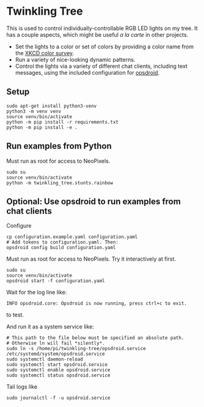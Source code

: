 # Twinkling Tree

This is used to control individually-controllable RGB LED lights on my tree. It
has a couple aspects, which might be useful _a la carte_ in other projects.

* Set the lights to a color or set of colors by providing a color name from the
  [XKCD color survey](https://blog.xkcd.com/2010/05/03/color-survey-results/).
* Run a variety of nice-looking dynamic patterns.
* Control the lights via a variety of different chat clients, including text
  messages, using the included configuration for [opsdroid](http://opsdroid.dev/).

## Setup

```
sudo apt-get install python3-venv
python3 -m venv venv
source venv/bin/activate
python -m pip install -r requirements.txt
python -m pip install -e .
```

## Run examples from Python

Must run as root for access to NeoPixels.

```
sudo su
source venv/bin/activate
python -m twinkling_tree.stunts.rainbow
```

## Optional: Use opsdroid to run examples from chat clients

Configure

```
cp configuration.example.yaml configuration.yaml
# Add tokens to configuration.yaml. Then:
opsdroid config build configuration.yaml
```

Must run as root for access to NeoPixels. Try it interactively at first.

```
sudo su
source venv/bin/activate
opsdroid start -f configuration.yaml
```

Wait for the log line like:

```
INFO opsdroid.core: Opsdroid is now running, press ctrl+c to exit.
```

to test.

And run it as a system service like:

```
# This path to the file below must be specified an absolute path.
# Otherwise ln will fail *silently*.
sudo ln -s /home/pi/twinkling-tree/opsdroid.service /etc/systemd/system/opsdroid.service
sudo systemctl daemon-reload
sudo systemctl start opsdroid.service
sudo systemctl enable opsdroid.service
sudo systemctl status opsdroid.service
```

Tail logs like

```
sudo journalctl -f -u opsdroid.service
```
